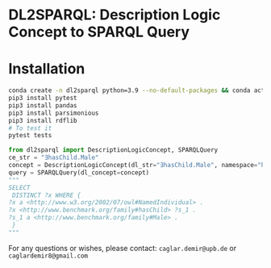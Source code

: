 # DL2SPARQL: Description Logic Concept to SPARQL Query

# Installation
```bash
conda create -n dl2sparql python=3.9 --no-default-packages && conda activate dl2sparql
pip3 install pytest
pip3 install pandas
pip3 install parsimonious
pip3 install rdflib
# To test it
pytest tests
```

```python
from dl2sparql import DescriptionLogicConcept, SPARQLQuery
ce_str = "∃hasChild.Male"
concept = DescriptionLogicConcept(dl_str="∃hasChild.Male", namespace="http://www.benchmark.org/family#")
query = SPARQLQuery(dl_concept=concept)
"""
SELECT
 DISTINCT ?x WHERE { 
?x a <http://www.w3.org/2002/07/owl#NamedIndividual> . 
?x <http://www.benchmark.org/family#hasChild> ?s_1 . 
?s_1 a <http://www.benchmark.org/family#Male> . 
 }
"""
```
For any questions or wishes, please contact:  ```caglar.demir@upb.de``` or ```caglardemir8@gmail.com```